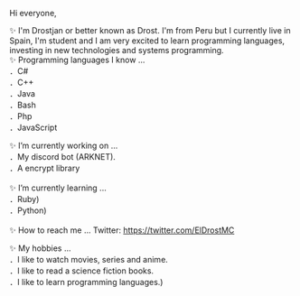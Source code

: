 Hi everyone,

✨ I'm Drostjan or better known as Drost. I'm from Peru but I currently live in Spain, I'm student and I am very excited to learn programming languages, 
investing in new technologies and systems programming.
<br />
✨ Programming languages I know ... <br />
．C#<br />
．C++<br />
．Java<br />
．Bash<br />
．Php<br />
．JavaScript<br />

✨ I’m currently working on ... <br />
．My discord bot (ARKNET).<br />
．A encrypt library <br />
 <br />
✨ I’m currently learning ... <br />
．Ruby)<br />
．Python)<br />
  <br />
✨ How to reach me ...
Twitter: https://twitter.com/ElDrostMC  <br />

✨ My hobbies ...<br />
．I like to watch movies, series and anime.  <br />
．I like to read a science fiction books.  <br />
．I like to learn programming languages.)  <br />

